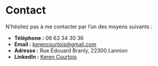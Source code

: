 # Contact

N'hésitez pas à me contacter par l’un des moyens suivants :

- **Téléphone :** 06 63 34 30 36  
- **Email :** [kerencourtois@gmail.com](mailto:kerencourtois@gmail.com)  
- **Adresse :** Rue Édouard Branly, 22300 Lannion  
- **LinkedIn :** [Keren Courtois](https://www.linkedin.com/in/keren-courtois-b69437357/)
